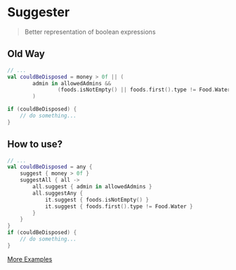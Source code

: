 # Suggester

> Better representation of boolean expressions

## Old Way

```kotlin
// ...
val couldBeDisposed = money > 0f || (
        admin in allowedAdmins &&
                (foods.isNotEmpty() || foods.first().type != Food.Water)
        )

if (couldBeDisposed) {
    // do something...
}
```

## How to use?

```kotlin
// ...
val couldBeDisposed = any {
    suggest { money > 0f }
    suggestAll { all ->
        all.suggest { admin in allowedAdmins }
        all.suggestAny {
            it.suggest { foods.isNotEmpty() }
            it.suggest { foods.first().type != Food.Water }
        }
    }
}
if (couldBeDisposed) {
    // do something...
}
```

[More Examples](../src/test/kotlin/com/thxbrop/suggester/SuggesterTest.kt)
